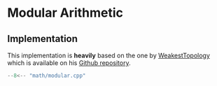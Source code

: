 # Modular Arithmetic

## Implementation

This implementation is **heavily** based on the one by
[WeakestTopology](https://codeforces.com/profile/weakesttopology)
which is available on his [Github repository](https://github.com/celiopassos/competitive-programming).

```cpp title="Modular Arithmetic"
--8<-- "math/modular.cpp"
```

